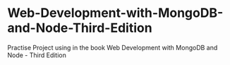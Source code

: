 # Web-Development-with-MongoDB-and-Node-Third-Edition
Practise Project using in the book Web Development with MongoDB and Node - Third Edition
